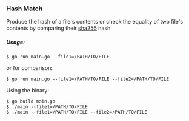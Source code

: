 ### Hash Match
Produce the hash of a file's contents or check the equality of two file's contents by 
comparing their [sha256](https://pkg.go.dev/crypto/sha256) hash.

##### Usage:
```
$ go run main.go --file1=/PATH/TO/FILE
```
or for comparison:
```
$ go run main.go --file1=/PATH/TO/FILE --file2=/PATH/TO/FILE
```
Using the binary:
```
$ go build main.go 
$ ./main --file1=/PATH/TO/FILE
$ ./main --file1=/PATH/TO/FILE --file2=/PATH/TO/FILE
```
